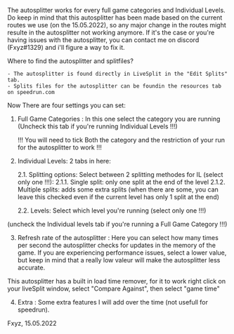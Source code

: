 The autosplitter works for every full game categories and Individual Levels.
Do keep in mind that this autosplitter has been made based on the current routes we use (on the 15.05.2022),
so any major change in the routes might resulte in the autosplitter not working anymore.
If it's the case or you're having issues with the autosplitter, you can contact me on discord (Fxyz#1329) and i'll figure a way to fix it.


Where to find the autosplitter and splitfiles?

	- The autosplitter is found directly in LiveSplit in the "Edit Splits" tab.
	- Splits files for the autosplitter can be foundin the resources tab on speedrun.com


Now There are four settings you can set:

1. Full Game Categories : In this one select the category you are running (Uncheck this tab if you're running Individual Levels !!!)

	!!! You will need to tick Both the category and the restriction of your run for the autosplitter to work !!!

2. Individual Levels: 2 tabs in here:

	2.1. Splitting options: Select between 2 splitting methodes for IL (select only one !!!):
		2.1.1. Single split: only one split at the end of the level
		2.1.2. Multiple splits: adds some extra splits (when there are some, you can leave this checked even if the current level has only 1 split at the end)
	
	2.2. Levels: Select which level you're running (select only one !!!)

(uncheck the Individual levels tab if you're running a Full Game Category !!!)

3. Refresh rate of the autosplitter : Here you can select how many times per second the autosplitter checks for updates in the memory of the game. If you are experiencing performance issues, select a lower value, but keep in mind that a really low valeur will make the autosplitter less accurate.

This autosplitter has a built in load time remover, for it to work right click on your liveSplit window, select "Compare Against", then select "game time"

4. Extra : Some extra features I will add over the time (not usefull for speedrun).




Fxyz, 15.05.2022
